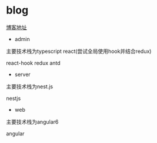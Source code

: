 # blog

[博客地址](https://www.tanpopo.cc/blog)

- admin 

主要技术栈为typescript react(尝试全局使用hook并结合redux)

react-hook redux antd 

- server

主要技术栈为nest.js

nestjs

- web

主要技术栈为angular6

angular
